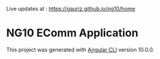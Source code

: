 Live updates at : https://gauriz.github.io/ng10/home

# NG10 EComm Application

This project was generated with [Angular CLI](https://github.com/angular/angular-cli) version 10.0.0.

